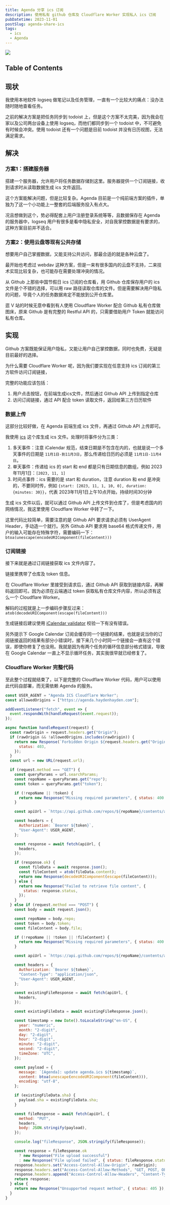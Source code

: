 ```yaml
---
title: Agenda 分享 ics 订阅
description: 使用私有 github 仓库及 Cloudflare Worker 实现私人 ics 订阅
pubDatetime: 2023-11-01
postSlug: agenda-share-ics
tags:
  - ics
  - Agenda
---
```


![](https://pocket.haydenhayden.com/blog/202311011926953.png)

## Table of Contents

## 现状

我使用本地软件 logseq 做笔记以及任务管理，一直有一个比较大的痛点：没办法随时随地查看任务。

之前的解决方案是把任务同步到 todoist 上，但是这个方案不太完美，因为我会在家以及公司两台设备上使用 logseq，而他们都同步到一个 todoist 中，不可避免有时候会冲突。使用 todoist 还有一个问题是目前 todoist 并没有日历视图，无法满足需求。

## 解决

### 方案1：搭建服务器

搭建一个服务器，允许用户将任务数据存储到这里。服务器提供一个订阅链接，收到请求时从读取数据生成 ics 文件返回。

这个方案能解决问题，但是比较复杂。Agenda 目前是一个纯前端方案的插件，单独为了这一个小功能上一整套的后端服务投入有点大。

况且想做到这个，势必得配套上用户注册登录系统等等，且数据保存在 Agenda 的服务器中，logseq 用户有很多是看中隐私安全，对自我掌控数据是有要求的，这种方案目前并不适合。

### 方案2：使用云盘等现有公共存储

想要用户自己掌握数据，又能支持公共访问，那最合适的就是各种云盘了。

最开始也考虑过 webdav 这种方案，但是一来有很多国内的云盘不支持，二来技术实现比较复杂，也可能存在需要处理冲突的情况。

从 Github 上那些中国节假日 ics 订阅的仓库看，用 Github 仓库保存用户的 ics 文件是个不错的选择，可以用 raw 路径读取仓库的文件。但是需要解决用户隐私的问题，毕竟个人的任务数据肯定不能放到公开仓库里。

逛 V 站的时候无意中看到有人使用 Cloudflare Worker 配合 Github 私有仓库做图床，原来 Github 是有完整的 Restful API 的，只需要借助用户 Token 就能访问私有仓库。

## 实现

Github 方案既能保证用户隐私，又能让用户自己掌控数据，同时也免费，无疑是目前最好的选择。

为什么需要 Cloudflare Worker 呢，因为我们要实现在任意支持 ics 订阅的第三方软件访问订阅链接，

完整的功能应该包括：

1. 用户点击按钮，在前端生成ics文件，然后通过 Github API 上传到指定仓库
2. 访问订阅链接，通过 API 配合 token 读取文件，返回给第三方日历软件

### 数据上传

这部分比较好做，在 Agenda 前端生成 ics 文件，再通过 Github API 上传即可。

我使用 [ics](https://github.com/adamgibbons/ics) 这个库生成 ics 文件。处理时将事件分为三类：

1. 多天事件：注意 iCalendar 规范，结束日期是不包含在内的，也就是说一个多天事件的日期是 `11月1日-到11月3日`，那么传递给日历的必须是 `11月1日-11月4日`。
2. 单天事件：传递给 ics 的 start 和 end 都是只有日期信息的数组，例如 2023年11月1日：`[2023, 11, 1]`
3. 时间点事件：ics 需要的是 start 和 duration，注意 duration 和 end 是冲突的，不要同时传，例如 `{start: [2023, 11, 1, 10, 0], duration: {minutes: 30}}`，代表 2023年11月1日上午10点开始，持续时间30分钟

<!-- https://icalendar.org/validator.html#results -->

生成 ics 文件以后，就可以通过 Github API 上传文件到仓库了，但是考虑国内的网络情况，我这里使用 Cloudflare Worker 中转了一下。

这里代码比较简单，需要注意的是 Github API 要求请求必须有 UserAgent Header，手动造一个就行。另外 Github API 要求用 base64 格式传递文件，用户的输入可能存在特殊字符，需要编码一下： `btoa(unescape(encodeURIComponent(fileContent)))`

### 订阅链接

接下来就是通过订阅链接获取 ics 文件内容了。

链接里携带了仓库及 token 信息。

在 Cloudflare Worker 里接受到请求后，通过 Github API 获取到链接内容，再解码返回即可。因为必须在云端通过 token 获取私有仓库文件内容，所以必须有这么一个 Cloudflare Worker。

解码的过程就是上一步编码步骤反过来：`atob(decodeURIComponent(escape(fileContent)))`

生成链接后建议使用 [iCalendar validator](https://icalendar.org/validator.html) 校验一下有没有错误。

另外提示下 Google Calendar 订阅会缓存同一个链接的结果，也就是说当你的订阅链接返回的结果有部分小错误时，接下来几个小时同一个链接会一直有这个错误，即使你修复了也没用。我就是因为有两个任务的循环信息部分格式错误，导致在 Google Calendar 一直上不显示循环任务，其实我很早就已经修复了。

### Cloudflare Worker 完整代码

至此整个过程就结束了，以下是完整的 Cloudflare Worker 代码，用户可以使用此代码自部署，而无需依赖 Agenda 的服务。

```js
const USER_AGENT = "Agenda ICS Cloudflare Worker";
const allowedOrigins = ["https://agenda.haydenhayden.com"];

addEventListener("fetch", event => {
  event.respondWith(handleRequest(event.request));
});

async function handleRequest(request) {
  const rawOrigin = request.headers.get("Origin");
  if (rawOrigin && !allowedOrigins.includes(rawOrigin)) {
    return new Response(`Forbidden Origin ${request.headers.get("Origin")}`, {
      status: 403,
    });
  }
  const url = new URL(request.url);

  if (request.method === "GET") {
    const queryParams = url.searchParams;
    const repoName = queryParams.get("repo");
    const token = queryParams.get("token");

    if (!repoName || !token) {
      return new Response("Missing required parameters", { status: 400 });
    }

    const apiUrl = `https://api.github.com/repos/${repoName}/contents/agenda.ics`;

    const headers = {
      Authorization: `Bearer ${token}`,
      "User-Agent": USER_AGENT,
    };

    const response = await fetch(apiUrl, {
      headers,
    });

    if (response.ok) {
      const fileData = await response.json();
      const fileContent = atob(fileData.content);
      return new Response(decodeURIComponent(escape(fileContent)));
    } else {
      return new Response("Failed to retrieve file content", {
        status: response.status,
      });
    }
  } else if (request.method === "POST") {
    const body = await request.json();

    const repoName = body.repo;
    const token = body.token;
    const fileContent = body.file;

    if (!repoName || !token || !fileContent) {
      return new Response("Missing required parameters", { status: 400 });
    }

    const apiUrl = `https://api.github.com/repos/${repoName}/contents/agenda.ics`;

    const headers = {
      Authorization: `Bearer ${token}`,
      "Content-Type": "application/json",
      "User-Agent": USER_AGENT,
    };

    const existingFileResponse = await fetch(apiUrl, {
      headers,
    });

    const existingFileData = await existingFileResponse.json();

    const timestamp = new Date().toLocaleString("en-US", {
      year: "numeric",
      month: "2-digit",
      day: "2-digit",
      hour: "2-digit",
      minute: "2-digit",
      second: "2-digit",
      timeZone: "UTC",
    });

    const payload = {
      message: `[Agenda]: update agenda.ics ${timestamp}`,
      content: btoa(unescape(encodeURIComponent(fileContent))),
      encoding: "utf-8",
    };

    if (existingFileData.sha) {
      payload.sha = existingFileData.sha;
    }

    const fileResponse = await fetch(apiUrl, {
      method: "PUT",
      headers,
      body: JSON.stringify(payload),
    });

    console.log("fileResponse", JSON.stringify(fileResponse));

    const response = fileResponse.ok
      ? new Response("File upload successful")
      : new Response("File upload failed", { status: fileResponse.status });
    response.headers.set("Access-Control-Allow-Origin", rawOrigin);
    response.headers.set("Access-Control-Allow-Methods", "GET, POST, OPTIONS");
    response.headers.append("Access-Control-Allow-Headers", "Content-Type");
    return response;
  } else {
    return new Response("Unsupported request method", { status: 405 });
  }
}
```
